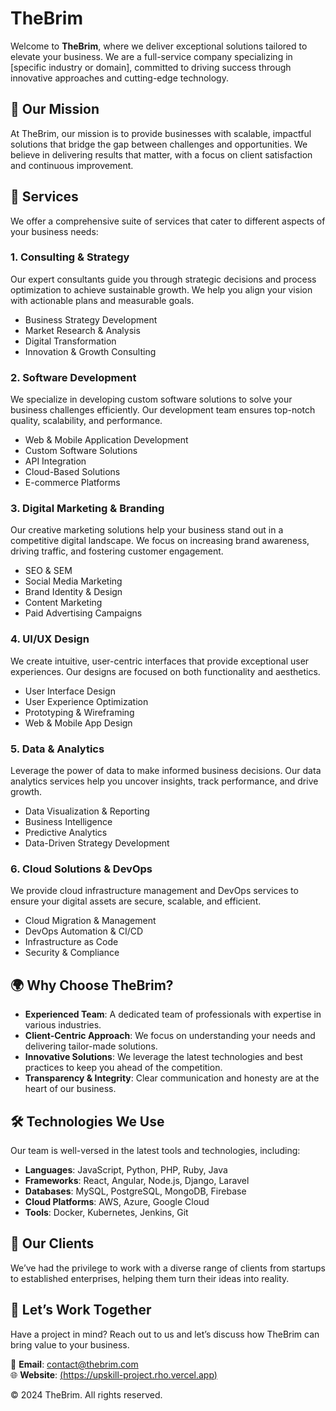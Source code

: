 # TheBrim

Welcome to **TheBrim**, where we deliver exceptional solutions tailored to elevate your business. We are a full-service company specializing in [specific industry or domain], committed to driving success through innovative approaches and cutting-edge technology.

## 🌟 Our Mission

At TheBrim, our mission is to provide businesses with scalable, impactful solutions that bridge the gap between challenges and opportunities. We believe in delivering results that matter, with a focus on client satisfaction and continuous improvement.

## 🚀 Services

We offer a comprehensive suite of services that cater to different aspects of your business needs:

### 1. **Consulting & Strategy**
Our expert consultants guide you through strategic decisions and process optimization to achieve sustainable growth. We help you align your vision with actionable plans and measurable goals.

- Business Strategy Development
- Market Research & Analysis
- Digital Transformation
- Innovation & Growth Consulting

### 2. **Software Development**
We specialize in developing custom software solutions to solve your business challenges efficiently. Our development team ensures top-notch quality, scalability, and performance.

- Web & Mobile Application Development
- Custom Software Solutions
- API Integration
- Cloud-Based Solutions
- E-commerce Platforms

### 3. **Digital Marketing & Branding**
Our creative marketing solutions help your business stand out in a competitive digital landscape. We focus on increasing brand awareness, driving traffic, and fostering customer engagement.

- SEO & SEM
- Social Media Marketing
- Brand Identity & Design
- Content Marketing
- Paid Advertising Campaigns

### 4. **UI/UX Design**
We create intuitive, user-centric interfaces that provide exceptional user experiences. Our designs are focused on both functionality and aesthetics.

- User Interface Design
- User Experience Optimization
- Prototyping & Wireframing
- Web & Mobile App Design

### 5. **Data & Analytics**
Leverage the power of data to make informed business decisions. Our data analytics services help you uncover insights, track performance, and drive growth.

- Data Visualization & Reporting
- Business Intelligence
- Predictive Analytics
- Data-Driven Strategy Development

### 6. **Cloud Solutions & DevOps**
We provide cloud infrastructure management and DevOps services to ensure your digital assets are secure, scalable, and efficient.

- Cloud Migration & Management
- DevOps Automation & CI/CD
- Infrastructure as Code
- Security & Compliance

## 🌍 Why Choose TheBrim?

- **Experienced Team**: A dedicated team of professionals with expertise in various industries.
- **Client-Centric Approach**: We focus on understanding your needs and delivering tailor-made solutions.
- **Innovative Solutions**: We leverage the latest technologies and best practices to keep you ahead of the competition.
- **Transparency & Integrity**: Clear communication and honesty are at the heart of our business.
  
## 🛠 Technologies We Use

Our team is well-versed in the latest tools and technologies, including:

- **Languages**: JavaScript, Python, PHP, Ruby, Java
- **Frameworks**: React, Angular, Node.js, Django, Laravel
- **Databases**: MySQL, PostgreSQL, MongoDB, Firebase
- **Cloud Platforms**: AWS, Azure, Google Cloud
- **Tools**: Docker, Kubernetes, Jenkins, Git

## 💼 Our Clients

We’ve had the privilege to work with a diverse range of clients from startups to established enterprises, helping them turn their ideas into reality.

## 🤝 Let’s Work Together

Have a project in mind? Reach out to us and let’s discuss how TheBrim can bring value to your business.

📧 **Email**: contact@thebrim.com  
🌐 **Website**: [(https://upskill-project.rho.vercel.app)](https://upskill-project-rho.vercel.app/)

© 2024 TheBrim. All rights reserved.
